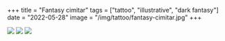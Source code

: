 +++
title = "Fantasy cimitar"
tags = ["tattoo", "illustrative", "dark fantasy"]
date = "2022-05-28"
image = "/img/tattoo/fantasy-cimitar.jpg"
+++

![](/img/tattoo/fantasy-cimitar.jpg)
![](/img/tattoo/fantasy-cimitar-1.jpg)
![](/img/tattoo/fantasy-cimitar-2.jpg)
